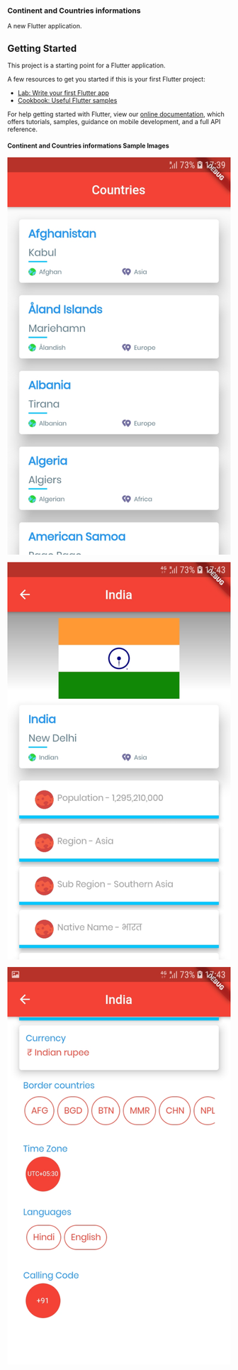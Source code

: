### Continent and Countries informations

A new Flutter application.

## Getting Started

This project is a starting point for a Flutter application.

A few resources to get you started if this is your first Flutter project:

- [Lab: Write your first Flutter app](https://flutter.dev/docs/get-started/codelab)
- [Cookbook: Useful Flutter samples](https://flutter.dev/docs/cookbook)

For help getting started with Flutter, view our 
[online documentation](https://flutter.dev/docs), which offers tutorials, 
samples, guidance on mobile development, and a full API reference.




#### Continent and Countries informations Sample Images

![image](https://github.com/Chinnadurai-Android-Flutter/ContinentAndCountries/blob/Chinnadurai/assets/img/Screenshot_20190827-173913.jpg) 


![image](https://github.com/Chinnadurai-Android-Flutter/ContinentAndCountries/blob/Chinnadurai/assets/img/Screenshot_20190827-174339.jpg)


![image](https://github.com/Chinnadurai-Android-Flutter/ContinentAndCountries/blob/Chinnadurai/assets/img/Screenshot_20190827-174344.jpg)
